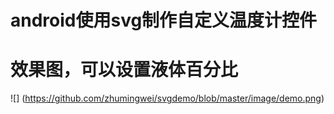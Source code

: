 # android使用svg制作自定义温度计控件
# 效果图，可以设置液体百分比
![] (https://github.com/zhumingwei/svgdemo/blob/master/image/demo.png)
